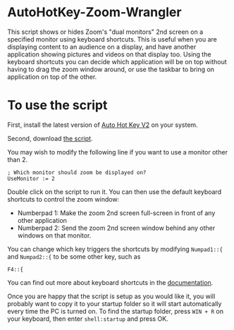 # AutoHotKey-Zoom-Wrangler
This script shows or hides Zoom's "dual monitors" 2nd screen on a specified monitor using keyboard shortcuts. This is useful when you are displaying content to an audience on a display, and have another application showing pictures and videos on that display too. Using the keyboard shortcuts you can decide which application will be on top without having to drag the zoom window around, or use the taskbar to bring on application on top of the other.

# To use the script
First, install the latest version of <a href="https://www.autohotkey.com/download/ahk-v2.exe">Auto Hot Key V2</a> on your system.

Second, download <a href="https://github.com/JamesSwift/AutoHotKey-Zoom-Wrangler/blob/main/autohotkey-zoom-wrangler.ahk">the script</a>.

You may wish to modify the following line if you want to use a monitor other than 2.
```
; Which monitor should zoom be displayed on?
UseMonitor := 2
```

Double click on the script to run it. You can then use the default keyboard shortcuts to control the zoom window:

- Numberpad 1: Make the zoom 2nd screen full-screen in front of any other application
- Numberpad 2: Send the zoom 2nd screen window behind any other windows on that monitor.

You can change which key triggers the shortcuts by modifying `Numpad1::{` and `Numpad2::{` to be some other key, such as
```
F4::{
```
You can find out more about keyboard shortcuts in the <a href="https://www.autohotkey.com/docs/v2/KeyList.htm">documentation</a>.

Once you are happy that the script is setup as you would like it, you will probably want to copy it to your startup folder so it will start automatically every time the PC is turned on. To find the startup folder, press `WIN + R` on your keyboard, then enter `shell:startup` and press OK.
